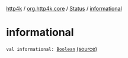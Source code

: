 [http4k](../../index.md) / [org.http4k.core](../index.md) / [Status](index.md) / [informational](./informational.md)

# informational

`val informational: `[`Boolean`](https://kotlinlang.org/api/latest/jvm/stdlib/kotlin/-boolean/index.html) [(source)](https://github.com/http4k/http4k/blob/master/http4k-core/src/main/kotlin/org/http4k/core/Status.kt#L68)